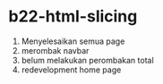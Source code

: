 # b22-html-slicing

1. Menyelesaikan semua page
2. merombak navbar
3. belum melakukan perombakan total
4. redevelopment home page
